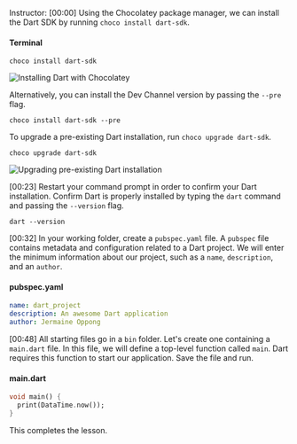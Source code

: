 Instructor: [00:00] Using the Chocolatey package manager, we can install the Dart SDK by running `choco install dart-sdk`.

#### Terminal

```
choco install dart-sdk
```

![Installing Dart with Chocolatey](https://res.cloudinary.com/dg3gyk0gu/image/upload/v1552508418/transcript-images/setup-your-first-dart-project-on-windows-choco-install.jpg)

Alternatively, you can install the Dev Channel version by passing the `--pre` flag.

```
choco install dart-sdk --pre
```

To upgrade a pre-existing Dart installation, run `choco upgrade dart-sdk`.

```
choco upgrade dart-sdk
```

![Upgrading pre-existing Dart installation](https://res.cloudinary.com/dg3gyk0gu/image/upload/v1552508418/transcript-images/setup-your-first-dart-project-on-windows-updating-dart.jpg)

[00:23] Restart your command prompt in order to confirm your Dart installation. Confirm Dart is properly installed by typing the `dart` command and passing the `--version` flag.

```
dart --version
```

[00:32] In your working folder, create a `pubspec.yaml` file. A `pubspec` file contains metadata and configuration related to a Dart project. We will enter the minimum information about our project, such as a `name`, `description`, and an `author`.

#### pubspec.yaml

```yaml
name: dart_project
description: An awesome Dart application
author: Jermaine Oppong
```

[00:48] All starting files go in a `bin` folder. Let's create one containing a `main.dart` file. In this file, we will define a top-level function called `main`. Dart requires this function to start our application. Save the file and run.

#### main.dart

```dart
void main() {
  print(DataTime.now());
}
```

This completes the lesson.
